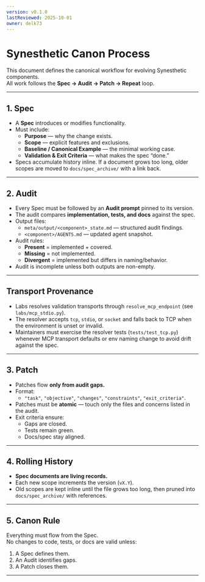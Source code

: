 ```yaml
---
version: v0.1.0
lastReviewed: 2025-10-01
owner: delk73
---
```


# Synesthetic Canon Process

This document defines the canonical workflow for evolving Synesthetic components.  
All work follows the **Spec → Audit → Patch → Repeat** loop.

---

## 1. Spec

* A **Spec** introduces or modifies functionality.  
* Must include:
  * **Purpose** — why the change exists.  
  * **Scope** — explicit features and exclusions.  
  * **Baseline / Canonical Example** — the minimal working case.  
  * **Validation & Exit Criteria** — what makes the spec “done.”  
* Specs accumulate history inline. If a document grows too long, older scopes are moved to `docs/spec_archive/` with a link back.

---

## 2. Audit

* Every Spec must be followed by an **Audit prompt** pinned to its version.  
* The audit compares **implementation, tests, and docs** against the spec.  
* Output files:
  * `meta/output/<component>_state.md` — structured audit findings.  
  * `<component>/AGENTS.md` — updated agent snapshot.  
* Audit rules:
  * **Present** = implemented + covered.  
  * **Missing** = not implemented.  
  * **Divergent** = implemented but differs in naming/behavior.  
* Audit is incomplete unless both outputs are non-empty.

---

## Transport Provenance

* Labs resolves validation transports through `resolve_mcp_endpoint` (see `labs/mcp_stdio.py`).
* The resolver accepts `tcp`, `stdio`, or `socket` and falls back to TCP when the environment is unset or invalid.
* Maintainers must exercise the resolver tests (`tests/test_tcp.py`) whenever MCP transport defaults or env naming change to avoid drift against the spec.

---

## 3. Patch

* Patches flow **only from audit gaps.**  
* Format:
  * `"task"`, `"objective"`, `"changes"`, `"constraints"`, `"exit_criteria"`.  
* Patches must be **atomic** — touch only the files and concerns listed in the audit.  
* Exit criteria ensure:
  * Gaps are closed.  
  * Tests remain green.  
  * Docs/spec stay aligned.

---

## 4. Rolling History

* **Spec documents are living records.**  
* Each new scope increments the version (`vX.Y`).  
* Old scopes are kept inline until the file grows too long, then pruned into `docs/spec_archive/` with references.  

---

## 5. Canon Rule

Everything must flow from the Spec.  
No changes to code, tests, or docs are valid unless:  
1. A Spec defines them.  
2. An Audit identifies gaps.  
3. A Patch closes them.

---
